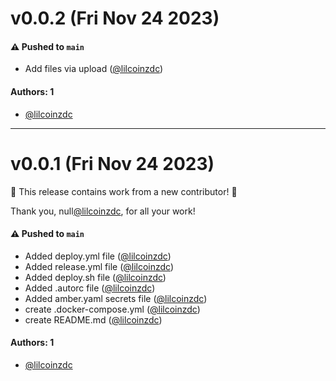 # v0.0.2 (Fri Nov 24 2023)

#### ⚠️ Pushed to `main`

- Add files via upload ([@lilcoinzdc](https://github.com/lilcoinzdc))

#### Authors: 1

- [@lilcoinzdc](https://github.com/lilcoinzdc)

---

# v0.0.1 (Fri Nov 24 2023)

:tada: This release contains work from a new contributor! :tada:

Thank you, null[@lilcoinzdc](https://github.com/lilcoinzdc), for all your work!

#### ⚠️ Pushed to `main`

- Added deploy.yml file ([@lilcoinzdc](https://github.com/lilcoinzdc))
- Added release.yml file ([@lilcoinzdc](https://github.com/lilcoinzdc))
- Added deploy.sh file ([@lilcoinzdc](https://github.com/lilcoinzdc))
- Added .autorc file ([@lilcoinzdc](https://github.com/lilcoinzdc))
- Added amber.yaml secrets file ([@lilcoinzdc](https://github.com/lilcoinzdc))
- create .docker-compose.yml ([@lilcoinzdc](https://github.com/lilcoinzdc))
- create README.md ([@lilcoinzdc](https://github.com/lilcoinzdc))

#### Authors: 1

- [@lilcoinzdc](https://github.com/lilcoinzdc)
